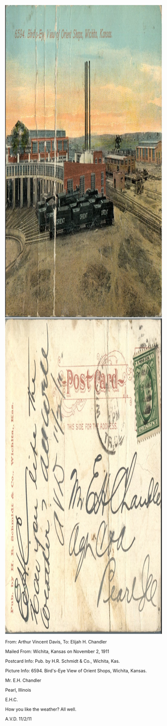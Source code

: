 <html><body><a href="/wp-content/uploads/2014/04/postcard-2014-20140425_17095548_0096.jpg"><img class="alignnone size-full wp-image-386" src="/wp-content/uploads/2014/04/postcard-2014-20140425_17095548_0096.jpg" alt="postcard-2014-20140425_17095548_0096" width="1471" height="1005"></a> <a href="/wp-content/uploads/2014/04/postcard-2014-20140425_17100349_0097.jpg"><img class="alignnone size-full wp-image-387" src="/wp-content/uploads/2014/04/postcard-2014-20140425_17100349_0097.jpg" alt="postcard-2014-20140425_17100349_0097" width="1504" height="1015"></a>



From: Arthur Vincent Davis, To: Elijah H. Chandler

Mailed From: Wichita, Kansas on November 2, 1911

Postcard Info: Pub. by H.R. Schmidt &amp; Co., Wichita, Kas.

Picture Info: 6594. Bird's-Eye View of Orient Shops, Wichita, Kansas.



Mr. E.H. Chandler

Pearl, Illinois



E.H.C.

How you like the weather? All well.

A.V.D. 11/2/11</body></html>